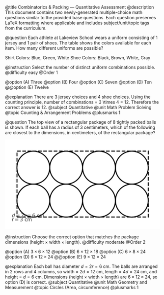 @title Combinatorics & Packing — Quantitative Assessment
@description This document contains two newly-generated multiple-choice math questions similar to the provided base questions. Each question preserves LaTeX formatting where applicable and includes subject/unit/topic tags from the curriculum.

@question Each athlete at Lakeview School wears a uniform consisting of 1 jersey and 1 pair of shoes. The table shows the colors available for each item. How many different uniforms are possible?

Shirt Colors: Blue, Green, White
Shoe Colors: Black, Brown, White, Gray

@instruction Select the number of distinct uniform combinations possible.
@difficulty easy
@Order 1

@option (A) Three
@option (B) Four
@option (C) Seven
@option (D) Ten
@@option (E) Twelve

@explanation There are 3 jersey choices and 4 shoe choices. Using the counting principle, number of combinations = 3 \times 4 = 12. Therefore the correct answer is 12.
@subject Quantitative
@unit Math Problem Solving
@topic Counting & Arrangement Problems
@plusmarks 1


@question The top view of a rectangular package of 8 tightly packed balls is shown. If each ball has a radius of 3 centimeters, which of the following are closest to the dimensions, in centimeters, of the rectangular package?

![](pack_8_balls.png)

@instruction Choose the correct option that matches the package dimensions (height × width × length).
@difficulty moderate
@Order 2

@option (A) $3 \times 6 \times 12$
@option (B) $6 \times 12 \times 18$
@option (C) $6 \times 8 \times 24$
@option (D) $6 \times 12 \times 24$
@@option (E) $9 \times 12 \times 24$

@explanation Each ball has diameter $d = 2r = 6\text{ cm}$. The balls are arranged in 2 rows and 4 columns, so width = $2d = 12\text{ cm}$, length = $4d = 24\text{ cm}$, and height = $d = 6\text{ cm}$. Dimensions (height × width × length) are $6 \times 12 \times 24$, so option (D) is correct.
@subject Quantitative
@unit Math Geometry and Measurement
@topic Circles (Area, circumference)
@plusmarks 1
